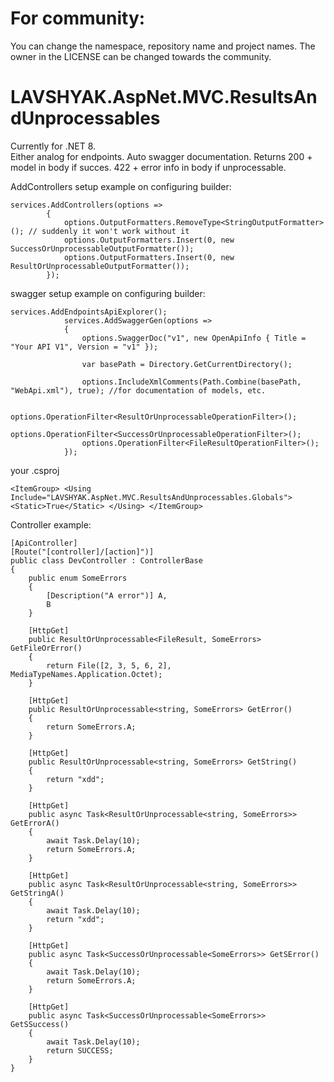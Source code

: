 # For community: 
You can change the namespace, repository name and project names. The owner in the LICENSE can be changed towards the community.
# LAVSHYAK.AspNet.MVC.ResultsAndUnprocessables
Currently for .NET 8.\
Either analog for endpoints. Auto swagger documentation.
Returns 200 + model in body if succes. 422 + error info in body if unprocessable.

AddControllers setup example on configuring builder:
```
services.AddControllers(options =>
		{
			options.OutputFormatters.RemoveType<StringOutputFormatter>(); // suddenly it won't work without it
			options.OutputFormatters.Insert(0, new SuccessOrUnprocessableOutputFormatter());
			options.OutputFormatters.Insert(0, new ResultOrUnprocessableOutputFormatter());
		});
```

swagger setup example on configuring builder:
```
services.AddEndpointsApiExplorer();
			services.AddSwaggerGen(options =>
			{
				options.SwaggerDoc("v1", new OpenApiInfo { Title = "Your API V1", Version = "v1" });

				var basePath = Directory.GetCurrentDirectory();

				options.IncludeXmlComments(Path.Combine(basePath, "WebApi.xml"), true); //for documentation of models, etc.
				
				options.OperationFilter<ResultOrUnprocessableOperationFilter>();
				options.OperationFilter<SuccessOrUnprocessableOperationFilter>();
				options.OperationFilter<FileResultOperationFilter>();
			});
```

your .csproj
```
<ItemGroup> <Using Include="LAVSHYAK.AspNet.MVC.ResultsAndUnprocessables.Globals"> <Static>True</Static> </Using> </ItemGroup>
```

Controller example:
```
[ApiController]
[Route("[controller]/[action]")]
public class DevController : ControllerBase
{
    public enum SomeErrors
    {
        [Description("A error")] A,
        B
    }

    [HttpGet]
    public ResultOrUnprocessable<FileResult, SomeErrors> GetFileOrError()
    {
        return File([2, 3, 5, 6, 2], MediaTypeNames.Application.Octet);
    }

    [HttpGet]
    public ResultOrUnprocessable<string, SomeErrors> GetError()
    {
        return SomeErrors.A;
    }

    [HttpGet]
    public ResultOrUnprocessable<string, SomeErrors> GetString()
    {
        return "xdd";
    }

    [HttpGet]
    public async Task<ResultOrUnprocessable<string, SomeErrors>> GetErrorA()
    {
        await Task.Delay(10);
        return SomeErrors.A;
    }

    [HttpGet]
    public async Task<ResultOrUnprocessable<string, SomeErrors>> GetStringA()
    {
        await Task.Delay(10);
        return "xdd";
    }

    [HttpGet]
    public async Task<SuccessOrUnprocessable<SomeErrors>> GetSError()
    {
        await Task.Delay(10);
        return SomeErrors.A;
    }

    [HttpGet]
    public async Task<SuccessOrUnprocessable<SomeErrors>> GetSSuccess()
    {
        await Task.Delay(10);
        return SUCCESS;
    }
}
```
